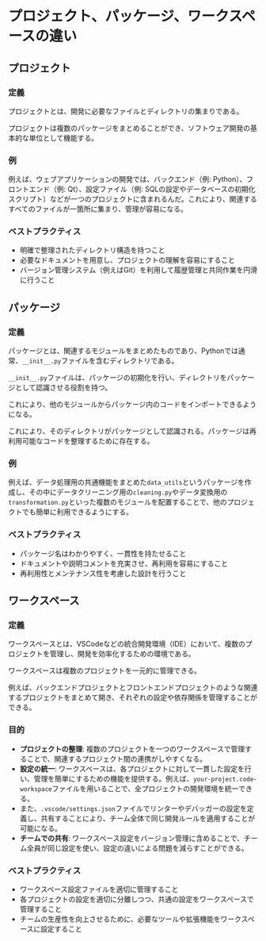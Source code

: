 # プロジェクト、パッケージ、ワークスペースの違い

## プロジェクト

### 定義

プロジェクトとは、開発に必要なファイルとディレクトリの集まりである。

プロジェクトは複数のパッケージをまとめることができ、ソフトウェア開発の基本的な単位として機能する。



### 例

例えば、ウェブアプリケーションの開発では、バックエンド（例: Python）、フロントエンド（例: Qt）、設定ファイル（例: SQLの設定やデータベースの初期化スクリプト）などが一つのプロジェクトに含まれるんだ。これにより、関連するすべてのファイルが一箇所に集まり、管理が容易になる。

### ベストプラクティス

- 明確で整理されたディレクトリ構造を持つこと
- 必要なドキュメントを用意し、プロジェクトの理解を容易にすること
- バージョン管理システム（例えばGit）を利用して履歴管理と共同作業を円滑に行うこと

## パッケージ

### 定義

パッケージとは、関連するモジュールをまとめたものであり、Pythonでは通常、`__init__.py`ファイルを含むディレクトリである。

`__init__.py`ファイルは、パッケージの初期化を行い、ディレクトリをパッケージとして認識させる役割を持つ。

これにより、他のモジュールからパッケージ内のコードをインポートできるようになる。

これにより、そのディレクトリがパッケージとして認識される。パッケージは再利用可能なコードを整理するために存在する。

### 例

例えば、データ処理用の共通機能をまとめた`data_utils`というパッケージを作成し、その中にデータクリーニング用の`cleaning.py`やデータ変換用の`transformation.py`といった複数のモジュールを配置することで、他のプロジェクトでも簡単に利用できるようにする。

### ベストプラクティス

- パッケージ名はわかりやすく、一貫性を持たせること
- ドキュメントや説明コメントを充実させ、再利用を容易にすること
- 再利用性とメンテナンス性を考慮した設計を行うこと

## ワークスペース

### 定義

ワークスペースとは、VSCodeなどの統合開発環境（IDE）において、複数のプロジェクトを管理し、開発を効率化するための環境である。

ワークスペースは複数のプロジェクトを一元的に管理できる。&#x20;

例えば、バックエンドプロジェクトとフロントエンドプロジェクトのような関連するプロジェクトをまとめて開き、それぞれの設定や依存関係を管理することができる。

### 目的

- **プロジェクトの整理**: 複数のプロジェクトを一つのワークスペースで管理することで、関連するプロジェクト間の連携がしやすくなる。
- **設定の統一**: ワークスペースは、各プロジェクトに対して一貫した設定を行い、管理を簡単にするための機能を提供する。例えば、`your-project.code-workspace`ファイルを用いることで、全プロジェクトの開発環境を統一できる。
- また、`.vscode/settings.json`ファイルでリンターやデバッガーの設定を定義し、共有することにより、チーム全体で同じ開発ルールを適用することが可能になる。
- **チームでの共有**: ワークスペース設定をバージョン管理に含めることで、チーム全員が同じ設定を使い、設定の違いによる問題を減らすことができる。

### ベストプラクティス

- ワークスペース設定ファイルを適切に管理すること
- 各プロジェクトの設定を適切に分離しつつ、共通の設定をワークスペースで管理すること
- チームの生産性を向上させるために、必要なツールや拡張機能をワークスペースに設定すること

